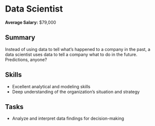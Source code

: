 # Data Scientist

**Average Salary:** $79,000

## Summary

Instead of using data to tell what’s happened to a company in the past, a data scientist uses data to tell a company what to do in the future. Predictions, anyone?

## Skills

- Excellent analytical and modeling skills
- Deep understanding of the organization’s situation and strategy

## Tasks

- Analyze and interpret data findings for decision-making
